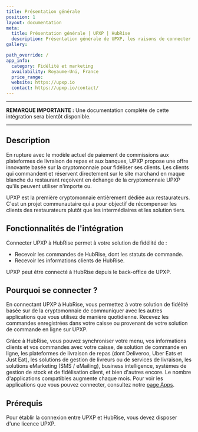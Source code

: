 ```yaml
---
title: Présentation générale
position: 1
layout: documentation
meta:
  title: Présentation générale | UPXP | HubRise
  description: Présentation générale de UPXP, les raisons de connecter UPXP à HubRise et les fonctionnalités de l'intégration avec HubRise. Synchroniser vos données.
gallery:

path_override: /
app_info:
  category: Fidélité et marketing
  availability: Royaume-Uni, France
  price_range:
  website: https://upxp.io
  contact: https://upxp.io/contact/
---
```


---

**REMARQUE IMPORTANTE :** Une documentation complète de cette intégration sera bientôt disponible.

---

## Description

En rupture avec le modèle actuel de paiement de commissions aux plateformes de livraison de repas et aux banques, UPXP propose une offre innovante basée sur la cryptomonnaie pour fidéliser ses clients. Les clients qui commandent et réservent directement sur le site marchand en maque blanche du restaurant reçoivent en échange de la cryptomonnaie UPXP qu'ils peuvent utiliser n'importe ou. 

UPXP est la première cryptomonnaie entièrement dédiée aux restaurateurs.
C'est un projet communautaire qui a pour objectif de récompenser les clients des restaurateurs plutôt que les intermédiaires et les solution tiers. 

## Fonctionnalités de l'intégration

Connecter UPXP à HubRise permet à votre solution de fidélité de :

- Recevoir les commandes de HubRise, dont les statuts de commande.
- Recevoir les informations clients de HubRise.

UPXP peut être connecté à HubRise depuis le back-office de UPXP.

## Pourquoi se connecter ?

En connectant UPXP à HubRise, vous permettez à votre solution de fidélité basée sur de la cryptomonnaie de communiquer avec les autres applications que vous utilisez de manière quotidienne. Recevez les commandes enregistrées dans votre caisse ou provenant de votre solution de commande en ligne sur UPXP. 

Grâce à HubRise, vous pouvez synchroniser votre menu, vos informations clients et vos commandes avec votre caisse, de solution de commande en ligne, les plateformes de livraison de repas (dont Deliveroo, Uber Eats et Just Eat), les solutions de gestion de livreurs ou de services de livraison, les solutions eMarketing (SMS / eMailing), business intelligence, systèmes de gestion de stock et de fidélisation client, et bien d'autres encore. Le nombre d'applications compatibles augmente chaque mois. Pour voir les applications que vous pouvez connecter, consultez notre [page Apps](/apps).

## Prérequis

Pour établir la connexion entre UPXP et HubRise, vous devez disposer d'une licence UPXP.
